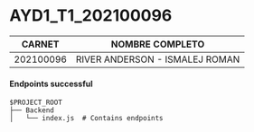 # AYD1_T1_202100096

|**CARNET**  |      **NOMBRE COMPLETO**          |  
|----------|:-----------------------------------:|
|202100096 |  RIVER ANDERSON - ISMALEJ ROMAN     | 

#### Endpoints successful

```
$PROJECT_ROOT
├── Backend
│   └── index.js  # Contains endpoints

```